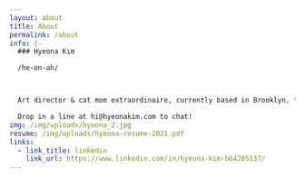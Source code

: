 ```yaml
---
layout: about
title: About
permalink: /about
info: |-
  ### Hyeona Kim

  /he-on-ah/



  Art director & cat mom extraordinaire, currently based in Brooklyn. *･❋ﾟ✧ ㋡ 

  Drop in a line at hi@hyeonakim.com to chat!
img: /img/uploads/hyeona_2.jpg
resume: /img/uploads/hyeona-resume-2021.pdf
links:
  - link_title: linkedin
    link_url: https://www.linkedin.com/in/hyeona-kim-b64205137/
---
```

